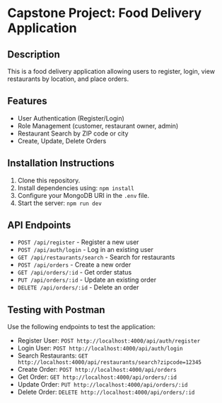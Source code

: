 # Capstone Project: Food Delivery Application

## Description
This is a food delivery application allowing users to register, login, view restaurants by location, and place orders.

## Features
- User Authentication (Register/Login)
- Role Management (customer, restaurant owner, admin)
- Restaurant Search by ZIP code or city
- Create, Update, Delete Orders

## Installation Instructions
1. Clone this repository.
2. Install dependencies using: `npm install`
3. Configure your MongoDB URI in the `.env` file.
4. Start the server: `npm run dev`

## API Endpoints
- `POST /api/register` - Register a new user
- `POST /api/auth/login` - Log in an existing user
- `GET /api/restaurants/search` - Search for restaurants
- `POST /api/orders` - Create a new order
- `GET /api/orders/:id` - Get order status
- `PUT /api/orders/:id` - Update an existing order
- `DELETE /api/orders/:id` - Delete an order

## Testing with Postman
Use the following endpoints to test the application:
- Register User: `POST http://localhost:4000/api/auth/register`
- Login User: `POST http://localhost:4000/api/auth/login`
- Search Restaurants: `GET http://localhost:4000/api/restaurants/search?zipcode=12345`
- Create Order: `POST http://localhost:4000/api/orders`
- Get Order: `GET http://localhost:4000/api/orders/:id`
- Update Order: `PUT http://localhost:4000/api/orders/:id`
- Delete Order: `DELETE http://localhost:4000/api/orders/:id`